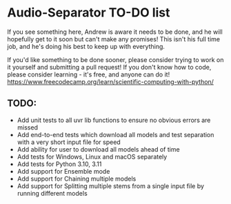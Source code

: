 # Audio-Separator TO-DO list

If you see something here, Andrew is aware it needs to be done, and he will hopefully get to it soon but can't make any promises!
This isn't his full time job, and he's doing his best to keep up with everything.

If you'd like something to be done sooner, please consider trying to work on it yourself and submitting a pull request!
If you don't know how to code, please consider learning - it's free, and anyone can do it! https://www.freecodecamp.org/learn/scientific-computing-with-python/

## TODO:

- Add unit tests to all uvr lib functions to ensure no obvious errors are missed
- Add end-to-end tests which download all models and test separation with a very short input file for speed
- Add ability for user to download all models ahead of time
- Add tests for Windows, Linux and macOS separately
- Add tests for Python 3.10, 3.11
- Add support for Ensemble mode
- Add support for Chaining multiple models
- Add support for Splitting multiple stems from a single input file by running different models
